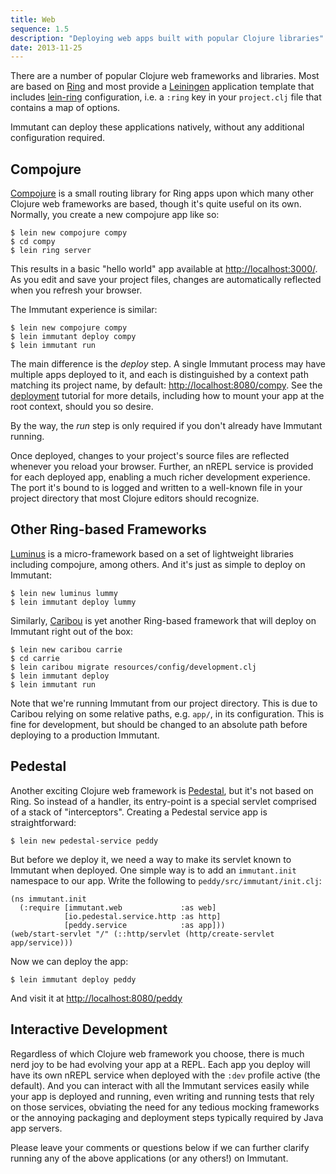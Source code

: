 ```yaml
---
title: Web
sequence: 1.5
description: "Deploying web apps built with popular Clojure libraries"
date: 2013-11-25
---
```


There are a number of popular Clojure web frameworks and libraries.
Most are based on [Ring] and most provide a [Leiningen] application
template that includes [lein-ring] configuration, i.e. a `:ring` key
in your `project.clj` file that contains a map of options.

Immutant can deploy these applications natively, without any
additional configuration required.

## Compojure

[Compojure] is a small routing library for Ring apps upon which many
other Clojure web frameworks are based, though it's quite useful on
its own. Normally, you create a new compojure app like so:

    $ lein new compojure compy
    $ cd compy
    $ lein ring server

This results in a basic "hello world" app available at
<http://localhost:3000/>. As you edit and save your project files,
changes are automatically reflected when you refresh your browser.

The Immutant experience is similar:

    $ lein new compojure compy
    $ lein immutant deploy compy
    $ lein immutant run

The main difference is the *deploy* step. A single Immutant process
may have multiple apps deployed to it, and each is distinguished by a
context path matching its project name, by default:
<http://localhost:8080/compy>. See the [deployment] tutorial for more
details, including how to mount your app at the root context, should
you so desire.

By the way, the *run* step is only required if you don't already have
Immutant running.

Once deployed, changes to your project's source files are reflected
whenever you reload your browser. Further, an nREPL service is
provided for each deployed app, enabling a much richer development
experience. The port it's bound to is logged and written to a
well-known file in your project directory that most Clojure editors
should recognize.

## Other Ring-based Frameworks

[Luminus] is a micro-framework based on a set of lightweight
libraries including compojure, among others. And it's just as simple
to deploy on Immutant:

    $ lein new luminus lummy
    $ lein immutant deploy lummy

Similarly, [Caribou] is yet another Ring-based framework that will
deploy on Immutant right out of the box:

    $ lein new caribou carrie
    $ cd carrie
    $ lein caribou migrate resources/config/development.clj
    $ lein immutant deploy
    $ lein immutant run

Note that we're running Immutant from our project directory. This is
due to Caribou relying on some relative paths, e.g. `app/`, in its
configuration. This is fine for development, but should be changed to
an absolute path before deploying to a production Immutant.

## Pedestal

Another exciting Clojure web framework is [Pedestal], but it's not
based on Ring. So instead of a handler, its entry-point is a special
servlet comprised of a stack of "interceptors". Creating a Pedestal
service app is straightforward:

    $ lein new pedestal-service peddy

But before we deploy it, we need a way to make its servlet known to
Immutant when deployed. One simple way is to add an `immutant.init`
namespace to our app. Write the following to
`peddy/src/immutant/init.clj`:

    (ns immutant.init
      (:require [immutant.web             :as web]
                [io.pedestal.service.http :as http]
                [peddy.service            :as app]))
    (web/start-servlet "/" (::http/servlet (http/create-servlet app/service)))

Now we can deploy the app:

    $ lein immutant deploy peddy

And visit it at <http://localhost:8080/peddy>

## Interactive Development

Regardless of which Clojure web framework you choose, there is much
nerd joy to be had evolving your app at a REPL. Each app you deploy
will have its own nREPL service when deployed with the `:dev` profile
active (the default). And you can interact with all the Immutant
services easily while your app is deployed and running, even writing
and running tests that rely on those services, obviating the need for
any tedious mocking frameworks or the annoying packaging and
deployment steps typically required by Java app servers.

Please leave your comments or questions below if we can further
clarify running any of the above applications (or any others!) on
Immutant.

[deployment]: ../deploying/
[lein-ring]: https://github.com/weavejester/lein-ring
[Ring]: https://github.com/ring-clojure/ring
[Leiningen]: https://github.com/technomancy/leiningen
[Compojure]: https://github.com/weavejester/compojure
[Luminus]: http://www.luminusweb.net/
[Pedestal]: http://pedestal.io/
[Caribou]: http://let-caribou.in/
